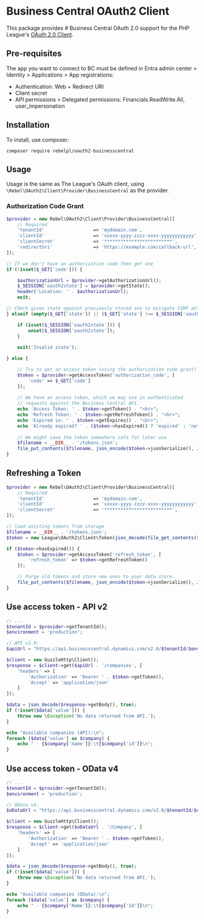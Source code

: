 # Business Central OAuth2 Client

This package provides # Business Central OAuth 2.0 support for the PHP League's [OAuth 2.0 Client](https://github.com/thephpleague/oauth2-client).

## Pre-requisites
The app you want to connect to BC must be defined in Entra admin center > Identity > Applications > App registrations:
- Authentication: Web + Redirect URI
- Client secret
- API permissions > Delegated permissions: Financials.ReadWrite.All, user_impersonation

## Installation

To install, use composer:

```
composer require rebelpl/oauth2-businesscentral
```

## Usage

Usage is the same as The League's OAuth client, using `\Rebel\OAuth2\Client\Provider\BusinessCentral` as the provider.

### Authorization Code Grant
```php
$provider = new Rebel\OAuth2\Client\Provider\BusinessCentral([
    // Required
    'tenantId'                  => 'mydomain.com',
    'clientId'                  => 'xxxxx-yyyy-zzzz-xxxx-yyyyyyyyyyyy',
    'clientSecret'              => '*************************',
    'redirectUri'               => 'https://example.com/callback-url',
]);

// If we don't have an authorization code then get one
if (!isset($_GET['code'])) {

    $authorizationUrl = $provider->getAuthorizationUrl();
    $_SESSION['oauth2state'] = $provider->getState();
    header('Location: ' . $authorizationUrl);
    exit;

// Check given state against previously stored one to mitigate CSRF attack
} elseif (empty($_GET['state']) || ($_GET['state'] !== $_SESSION['oauth2state'])) {

    if (isset($_SESSION['oauth2state'])) {
        unset($_SESSION['oauth2state']);
    }
    
    exit('Invalid state');

} else {

    // Try to get an access token (using the authorization code grant)
    $token = $provider->getAccessToken('authorization_code', [
        'code' => $_GET['code']
    ]);
    
    // We have an access token, which we may use in authenticated
    // requests against the Business Central API.
    echo 'Access Token: ' . $token->getToken() . "<br>";
    echo 'Refresh Token: ' . $token->getRefreshToken() . "<br>";
    echo 'Expired in: ' . $token->getExpires() . "<br>";
    echo 'Already expired? ' . ($token->hasExpired() ? 'expired' : 'not expired') . "<br>";
    
    // We might save the token somewhere safe for later use
    $filename = __DIR__ . '/tokens.json';
    file_put_contents($filename, json_encode($token->jsonSerialize(), JSON_PRETTY_PRINT));
}
```

## Refreshing a Token
```php
$provider = new Rebel\OAuth2\Client\Provider\BusinessCentral([
    // Required
    'tenantId'                  => 'mydomain.com',
    'clientId'                  => 'xxxxx-yyyy-zzzz-xxxx-yyyyyyyyyyyy',
    'clientSecret'              => '*************************',
]);

// load existing tokens from storage
$filename = __DIR__ . '/tokens.json';
$token = new League\OAuth2\Client\Token(json_decode(file_get_contents($filename), true));

if ($token->hasExpired()) {
    $token = $provider->getAccessToken('refresh_token', [
        'refresh_token' => $token->getRefreshToken()
    ]);

    // Purge old tokens and store new ones to your data store.
    file_put_contents($filename, json_encode($token->jsonSerialize(), JSON_PRETTY_PRINT));
}
```

## Use access token - API v2
```php
// ...
$tenantId = $provider->getTenantId();
$environment = 'production';

// API v2.0:
$apiUrl = "https://api.businesscentral.dynamics.com/v2.0/$tenantId/$environment/api/v2.0";

$client = new GuzzleHttp\Client();
$response = $client->get($apiUrl . '/companies', [
    'headers' => [
        'Authorization' => 'Bearer ' . $token->getToken(),
        'Accept' => 'application/json'
    ]
]);

$data = json_decode($response->getBody(), true);
if (!isset($data['value'])) {
    throw new \Exception('No data returned from API.');
}

echo "Available companies (API):\n";
foreach ($data['value'] as $company) {
    echo " - {$company['name']}:\t{$company['id']}\n";
}

```

## Use access token - OData v4
```php
// ...
$tenantId = $provider->getTenantId();
$environment = 'production';

// OData v4:
$oDataUrl = "https://api.businesscentral.dynamics.com/v2.0/$tenantId/$environment/ODataV4";

$client = new GuzzleHttp\Client();
$response = $client->get($oDataUrl . '/Company', [
    'headers' => [
        'Authorization' => 'Bearer ' . $token->getToken(),
        'Accept' => 'application/json'
    ]
]);

$data = json_decode($response->getBody(), true);
if (!isset($data['value'])) {
    throw new \Exception('No data returned from API.');
}

echo "Available companies (OData):\n";
foreach ($data['value'] as $company) {
    echo " - {$company['Name']}:\t{$company['Id']}\n";
}
```

